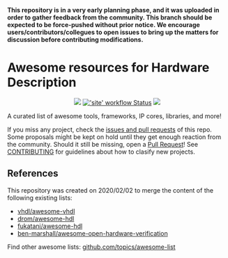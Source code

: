 **This repository is in a very early planning phase, and it was uploaded in order to gather feedback from the community. This branch should be expected to be force-pushed without prior notice. We encourage users/contributors/collegues to open issues to bring up the matters for discussion before contributing modifications.**

# Awesome resources for Hardware Description

<p align="center">
  <a title="hdl.github.io/awesome" href="https://hdl.github.io/awesome"><img src="https://img.shields.io/website.svg?label=hdl.github.io%2Fawesome&longCache=true&style=flat-square&url=http%3A%2F%2Fhdl.github.io%2Fawesome%2Findex.html"></a><!--
  -->
  <a title="'site' workflow Status" href="https://github.com/hdl/swesome/actions?query=workflow%3Asite"><img alt="'site' workflow Status" src="https://img.shields.io/github/workflow/status/hdl/awesome/site?longCache=true&style=flat-square&label=CI%20site"></a><!--
  -->
  <a title="CC0 - Public Domain" href="https://github.com/hdl/awesome/blob/master/LICENSE.md"><img src="https://img.shields.io/github/license/hdl/awesome.svg?longCache=true&style=flat-square"></a><!--
  -->
</p>

A curated list of awesome tools, frameworks, IP cores, libraries, and more!

If you miss any project, check the [issues and pull requests](https://github.com/HDL/awesome/issues?utf8=%E2%9C%93&q=) of this repo. Some proposals might be kept on hold until they get enough reaction from the community. Should it still be missing, open a [Pull Request](https://github.com/HDL/awesome/compare)! See [CONTRIBUTING](./github/CONTRIBUTING.md) for guidelines about how to clasify new projects.

## References

This repository was created on 2020/02/02 to merge the content of the following existing lists:

- [vhdl/awesome-vhdl](https://github.com/vhdl/awesome-vhdl)
- [drom/awesome-hdl](https://github.com/drom/awesome-hdl)
- [fukatani/awesome-hdl](https://github.com/fukatani/awesome-hdl)
- [ben-marshall/awesome-open-hardware-verification](https://github.com/ben-marshall/awesome-open-hardware-verification)

Find other awesome lists: [github.com/topics/awesome-list](https://github.com/topics/awesome-list)
